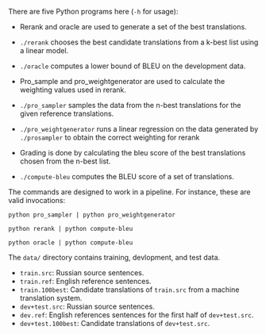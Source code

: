 There are five Python programs here (`-h` for usage):

- Rerank and oracle are used to generate a set of the best translations.
 - `./rerank` chooses the best candidate translations from a k-best list using a linear model.
 - `./oracle` computes a lower bound of BLEU on the development data.

- Pro_sample and pro_weightgenerator are used to calculate the weighting values used in rerank. 
 - `./pro_sampler` samples the data from the n-best translations for the given reference translations.
 - `./pro_weightgenerator` runs a linear regression on the data generated by `./prosampler` to obtain the correct weighting for rerank

- Grading is done by calculating the bleu score of the best translations chosen from the n-best list.
 - `./compute-bleu` computes the BLEU score of a set of translations.

The commands are designed to work in a pipeline. For instance, these are valid invocations:

    python pro_sampler | python pro_weightgenerator

    python rerank | python compute-bleu

    python oracle | python compute-bleu

The `data/` directory contains training, devlopment, and test data.

 - `train.src`: Russian source sentences.
 - `train.ref`: English reference sentences.
 - `train.100best`: Candidate translations of `train.src` from a machine translation system.
 - `dev+test.src`: Russian source sentences.
 - `dev.ref`: English references sentences for the first half of `dev+test.src`.
 - `dev+test.100best`: Candidate translations of `dev+test.src`.


